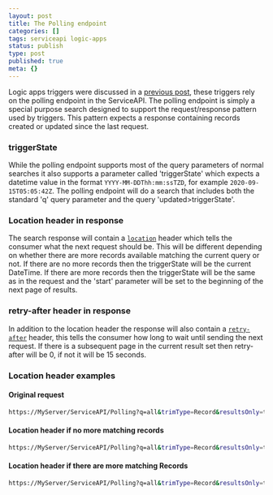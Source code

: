 ```yaml
---
layout: post
title: The Polling endpoint
categories: []
tags: serviceapi logic-apps
status: publish
type: post
published: true
meta: {}
---
```


Logic apps triggers were discussed in a [previous post](http://hprm.info/Logic-Apps-Teams_Integration/), these triggers rely on the polling endpoint in the ServiceAPI. The polling endpoint is simply a special purpose search designed to support the request/response pattern used by triggers. This pattern expects a response containing records created or updated since the last request.

### triggerState

While the polling endpoint supports most of the query parameters of normal searches it also supports a parameter called 'triggerState' which expects a datetime value in the format `YYYY-MM-DDThh:mm:ssTZD`, for example `2020-09-15T05:05:42Z`. The polling endpoint will do a search that includes both the standard 'q' query parameter and the query 'updated>triggerState'.

### Location header in response

The search response will contain a [`location`](https://developer.mozilla.org/en-US/docs/Web/HTTP/Headers/location) header which tells the consumer what the next request should be. This will be different depending on whether there are more records available matching the current query or not. If there are no more records then the triggerState will be the current DateTime. If there are more records then the triggerState will be the same as in the request and the 'start' parameter will be set to the beginning of the next page of results.

### retry-after header in response

In addition to the location header the response will also contain a [`retry-after`](https://developer.mozilla.org/en-US/docs/Web/HTTP/Headers/Retry-After) header, this tells the consumer how long to wait until sending the next request. If there is a subsequent page in the current result set then retry-after will be 0, if not it will be 15 seconds.

### Location header examples

#### Original request

```bash
https://MyServer/ServiceAPI/Polling?q=all&trimType=Record&resultsOnly=true&pageSize=30&triggerState=2020-09-15T05:05:42Z
```

#### Location header if no more matching records

```bash
https://MyServer/ServiceAPI/Polling?q=all&trimType=Record&resultsOnly=true&pageSize=2&triggerState=2020-09-16T02:25:44Z&start=0
```

#### Location header if there are more matching Records

```bash
https://MyServer/ServiceAPI/Polling?q=all&trimType=Record&resultsOnly=true&pageSize=2&triggerState=2020-09-15T05:05:42Z&start=30`
```
